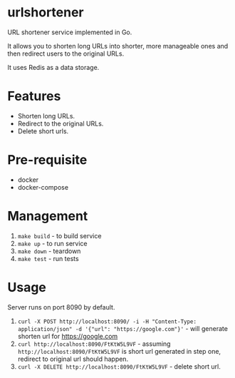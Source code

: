 # urlshortener
URL shortener service implemented in Go. 

It allows you to shorten long URLs into shorter, more manageable ones and then redirect users to the original URLs.

It uses Redis as a data storage.

# Features
- Shorten long URLs.
- Redirect to the original URLs.
- Delete short urls.

# Pre-requisite
- docker
- docker-compose

# Management
1. `make build` - to build service
2. `make up` - to run service
3. `make down` - teardown
4. `make test` - run tests

# Usage
Server runs on port 8090 by default.
1. `curl -X POST http://localhost:8090/ -i -H "Content-Type: application/json" -d '{"url": "https://google.com"}'` - will generate shorten url for https://google.com
2. `curl http://localhost:8090/FtKtW5L9VF` - assuming `http://localhost:8090/FtKtW5L9VF` is short url generated in step one, redirect to original url should happen.
3. `curl -X DELETE http://localhost:8090/FtKtW5L9VF` - delete short url.
